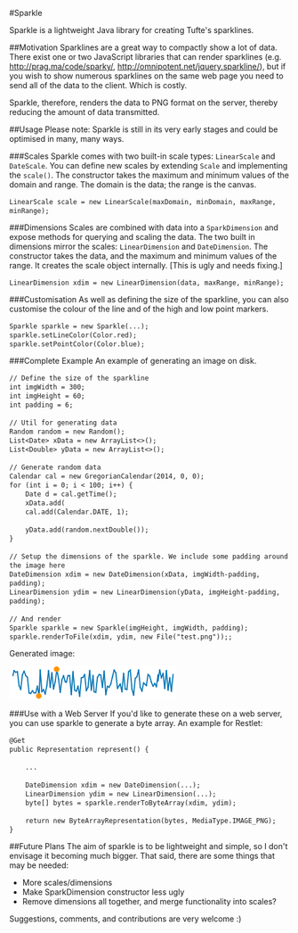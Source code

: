#Sparkle

Sparkle is a lightweight Java library for creating Tufte's sparklines. 

##Motivation
Sparklines are a great way to compactly show a lot of data. There exist one or two JavaScript libraries that can render sparklines (e.g. http://prag.ma/code/sparky/, http://omnipotent.net/jquery.sparkline/), but if you wish to show numerous sparklines on the same web page you need to send all of the data to the client. Which is costly.

Sparkle, therefore, renders the data to PNG format on the server, thereby reducing the amount of data transmitted. 


##Usage
Please note: Sparkle is still in its very early stages and could be optimised in many, many ways.


###Scales
Sparkle comes with two built-in scale types: ```LinearScale``` and ```DateScale```. You can define new scales by extending ```Scale``` and implementing the ```scale()```. The constructor takes the maximum and minimum values of the domain and range. The domain is the data; the range is the canvas.

```
LinearScale scale = new LinearScale(maxDomain, minDomain, maxRange, minRange);
``` 

###Dimensions
Scales are combined with data into a ```SparkDimension``` and expose methods for querying and scaling the data. The two built in dimensions mirror the scales: ```LinearDimension``` and ```DateDimension```.  The constructor takes the data, and the maximum and minimum values of the range. It creates the scale object internally. [This is ugly and needs fixing.]

```
LinearDimension xdim = new LinearDimension(data, maxRange, minRange);
```

###Customisation
As well as defining the size of the sparkline, you can also customise the colour of the line and of the high and low point markers.

```
Sparkle sparkle = new Sparkle(...);
sparkle.setLineColor(Color.red);
sparkle.setPointColor(Color.blue);
```


###Complete Example
An example of generating an image on disk.

```
// Define the size of the sparkline
int imgWidth = 300;
int imgHeight = 60;
int padding = 6;

// Util for generating data
Random random = new Random();
List<Date> xData = new ArrayList<>();
List<Double> yData = new ArrayList<>();

// Generate random data
Calendar cal = new GregorianCalendar(2014, 0, 0);
for (int i = 0; i < 100; i++) {
	Date d = cal.getTime();
	xData.add(
	cal.add(Calendar.DATE, 1);
   	
	yData.add(random.nextDouble());
}

// Setup the dimensions of the sparkle. We include some padding around the image here
DateDimension xdim = new DateDimension(xData, imgWidth-padding, padding);
LinearDimension ydim = new LinearDimension(yData, imgHeight-padding, padding);
	    
// And render
Sparkle sparkle = new Sparkle(imgHeight, imgWidth, padding);
sparkle.renderToFile(xdim, ydim, new File("test.png"));;
```

Generated image: 

![](https://github.com/jrwilliams/sparkle/blob/master/test.png)

###Use with a Web Server
If you'd like to generate these on a web server, you can use sparkle to generate a byte array. An example for Restlet:

```
@Get
public Representation represent() {
	
	...
	
	DateDimension xdim = new DateDimension(...);
	LinearDimension ydim = new LinearDimension(...);
	byte[] bytes = sparkle.renderToByteArray(xdim, ydim);
			
	return new ByteArrayRepresentation(bytes, MediaType.IMAGE_PNG);
}

```

##Future Plans
The aim of sparkle is to be lightweight and simple, so I don't envisage it becoming much bigger. That said, there are some things that may be needed:

* More scales/dimensions
* Make SparkDimension constructor less ugly
* Remove dimensions all together, and merge functionality into scales?

Suggestions, comments, and contributions are very welcome :)

